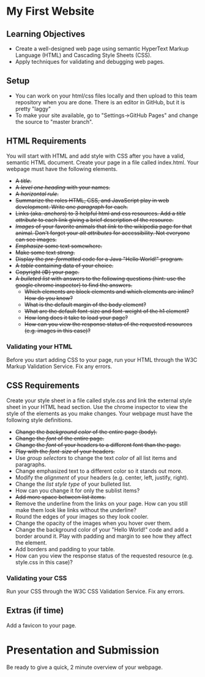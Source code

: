 # My First Website

## Learning Objectives

* Create a well-designed web page using semantic HyperText Markup Language (HTML) and Cascading Style Sheets (CSS).
* Apply techniques for validating and debugging web pages.

## Setup
* You can work on your html/css files locally and then upload to this team
  repository when you are done. There is an editor in GitHub, but it is pretty
  "laggy"
* To make your site available, go to "Settings->GitHub Pages" and change the
  source to "master branch".

## HTML Requirements
You will start with HTML and add style with CSS after you have a valid, semantic HTML document.
Create your page in a file called index.html. Your webpage must have the following elements.

* ~~A _title_.~~
* ~~A _level one heading_ with your names.~~
* ~~A _horizontal rule_.~~
* ~~Summarize the roles HTML, CSS, and JavaScript play in web development. Write one _paragraph_ for each.~~
* ~~Links (aka. _anchors_) to 3 helpful html and css resources. Add a _title attribute_ to each link giving a brief description of the resource.~~
* ~~_Images_ of your favorite animals that _link_ to the wikipedia page for that animal. Don't forget your _alt attributes_ for accessibility. Not everyone can see images.~~
* ~~_Emphasize_ some text somewhere.~~
* ~~Make some text _strong_.~~
* ~~Display the _pre-formatted_ code for a Java "Hello World!" program.~~
* ~~A _table_ containing data of your choice.~~
* ~~Copyright (©) your page.~~
* ~~A _bulleted list_ with answers to the following questions (hint: use the google chrome inspector) to find the answers.~~
  * ~~Which elements are block elements and which elements are inline? How do you know?~~
  * ~~What is the default margin of the body element?~~
  * ~~What are the default font-size and font-weight of the h1 element?~~
  * ~~How long does it take to load your page?~~
  * ~~How can you view the response status of the requested resources (e.g. images in this case)?~~

### Validating your HTML

Before you start adding CSS to your page, run your HTML through the W3C Markup Validation Service. Fix any errors.

## CSS Requirements

Create your style sheet in a file called style.css and link the external style sheet in your HTML head section.
Use the chrome inspector to view the style of the elements as you make changes. Your webpage must have the following
style definitions.

* ~~Change the _background color_ of the entire page (body).~~
* ~~Change the _font_ of the entire page.~~
* ~~Change the _font_ of your headers to a different font than the page.~~
* ~~Play with the _font-size_ of your headers.~~
* Use _group selectors_ to change the text _color_ of all list items and paragraphs.
* Change emphasized text to a different color so it stands out more.
* Modify the _alignment_ of your headers (e.g. center, left, justify, right).
* Change the _list style type_ of your bulleted list.
* How can you change it for only the sublist items?
* ~~Add more space between list items.~~
* Remove the underline from the links on your page. How can you still make them look like links without the underline?
* Round the edges of your images so they look cooler.
* Change the opacity of the images when you hover over them.
* Change the background color of your "Hello World!" code and add a border around it. Play with padding and margin to see how they affect the element.
* Add borders and padding to your table.
* How can you view the response status of the requested resource (e.g. style.css in this case)?

### Validating your CSS

Run your CSS through the W3C CSS Validation Service. Fix any errors.

## Extras (if time)

Add a favicon to your page.

# Presentation and Submission

Be ready to give a quick, 2 minute overview of your webpage.
